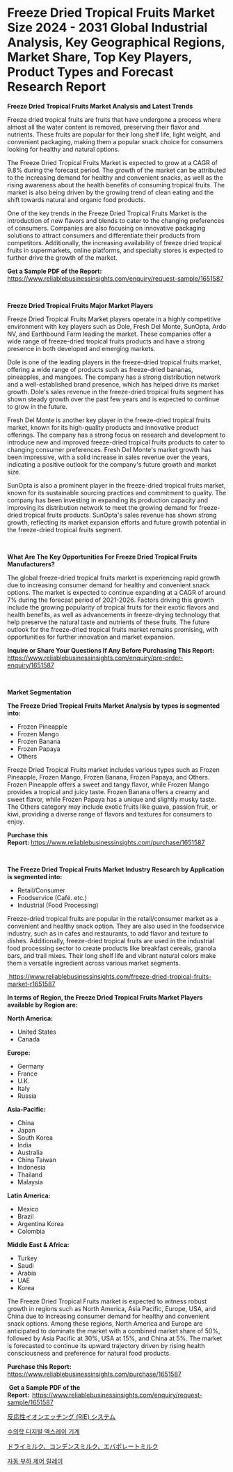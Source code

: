 <p><h1>Freeze Dried Tropical Fruits Market Size 2024 - 2031 Global Industrial Analysis, Key Geographical Regions, Market Share, Top Key Players, Product Types and Forecast Research Report</h1></p><p><strong>Freeze Dried Tropical Fruits Market Analysis and Latest Trends</strong></p>
<p><p>Freeze dried tropical fruits are fruits that have undergone a process where almost all the water content is removed, preserving their flavor and nutrients. These fruits are popular for their long shelf life, light weight, and convenient packaging, making them a popular snack choice for consumers looking for healthy and natural options.</p><p>The Freeze Dried Tropical Fruits Market is expected to grow at a CAGR of 9.8% during the forecast period. The growth of the market can be attributed to the increasing demand for healthy and convenient snacks, as well as the rising awareness about the health benefits of consuming tropical fruits. The market is also being driven by the growing trend of clean eating and the shift towards natural and organic food products.</p><p>One of the key trends in the Freeze Dried Tropical Fruits Market is the introduction of new flavors and blends to cater to the changing preferences of consumers. Companies are also focusing on innovative packaging solutions to attract consumers and differentiate their products from competitors. Additionally, the increasing availability of freeze dried tropical fruits in supermarkets, online platforms, and specialty stores is expected to further drive the growth of the market.</p></p>
<p><strong>Get a Sample PDF of the Report:&nbsp;</strong> <a href="https://www.reliablebusinessinsights.com/enquiry/request-sample/1651587">https://www.reliablebusinessinsights.com/enquiry/request-sample/1651587</a></p>
<p>&nbsp;</p>
<p><strong>Freeze Dried Tropical Fruits Major Market Players</strong></p>
<p><p>Freeze Dried Tropical Fruits Market players operate in a highly competitive environment with key players such as Dole, Fresh Del Monte, SunOpta, Ardo NV, and Earthbound Farm leading the market. These companies offer a wide range of freeze-dried tropical fruits products and have a strong presence in both developed and emerging markets.</p><p>Dole is one of the leading players in the freeze-dried tropical fruits market, offering a wide range of products such as freeze-dried bananas, pineapples, and mangoes. The company has a strong distribution network and a well-established brand presence, which has helped drive its market growth. Dole's sales revenue in the freeze-dried tropical fruits segment has shown steady growth over the past few years and is expected to continue to grow in the future.</p><p>Fresh Del Monte is another key player in the freeze-dried tropical fruits market, known for its high-quality products and innovative product offerings. The company has a strong focus on research and development to introduce new and improved freeze-dried tropical fruits products to cater to changing consumer preferences. Fresh Del Monte's market growth has been impressive, with a solid increase in sales revenue over the years, indicating a positive outlook for the company's future growth and market size.</p><p>SunOpta is also a prominent player in the freeze-dried tropical fruits market, known for its sustainable sourcing practices and commitment to quality. The company has been investing in expanding its production capacity and improving its distribution network to meet the growing demand for freeze-dried tropical fruits products. SunOpta's sales revenue has shown strong growth, reflecting its market expansion efforts and future growth potential in the freeze-dried tropical fruits segment.</p></p>
<p>&nbsp;</p>
<p><strong>What Are The Key Opportunities For Freeze Dried Tropical Fruits Manufacturers?</strong></p>
<p><p>The global freeze-dried tropical fruits market is experiencing rapid growth due to increasing consumer demand for healthy and convenient snack options. The market is expected to continue expanding at a CAGR of around 7% during the forecast period of 2021-2026. Factors driving this growth include the growing popularity of tropical fruits for their exotic flavors and health benefits, as well as advancements in freeze-drying technology that help preserve the natural taste and nutrients of these fruits. The future outlook for the freeze-dried tropical fruits market remains promising, with opportunities for further innovation and market expansion.</p></p>
<p><strong>Inquire or Share Your Questions If Any Before Purchasing This Report:</strong> <a href="https://www.reliablebusinessinsights.com/enquiry/pre-order-enquiry/1651587">https://www.reliablebusinessinsights.com/enquiry/pre-order-enquiry/1651587</a></p>
<p>&nbsp;</p>
<p><strong>Market Segmentation</strong></p>
<p><strong>The Freeze Dried Tropical Fruits Market Analysis by types is segmented into:</strong></p>
<p><ul><li>Frozen Pineapple</li><li>Frozen Mango</li><li>Frozen Banana</li><li>Frozen Papaya</li><li>Others</li></ul></p>
<p><p>Freeze Dried Tropical Fruits market includes various types such as Frozen Pineapple, Frozen Mango, Frozen Banana, Frozen Papaya, and Others. Frozen Pineapple offers a sweet and tangy flavor, while Frozen Mango provides a tropical and juicy taste. Frozen Banana offers a creamy and sweet flavor, while Frozen Papaya has a unique and slightly musky taste. The Others category may include exotic fruits like guava, passion fruit, or kiwi, providing a diverse range of flavors and textures for consumers to enjoy.</p></p>
<p><strong>Purchase this Report:&nbsp;</strong><a href="https://www.reliablebusinessinsights.com/purchase/1651587">https://www.reliablebusinessinsights.com/purchase/1651587</a></p>
<p>&nbsp;</p>
<p><strong>The Freeze Dried Tropical Fruits Market Industry Research by Application is segmented into:</strong></p>
<p><ul><li>Retail/Consumer</li><li>Foodservice (Café. etc.)</li><li>Industrial (Food Processing)</li></ul></p>
<p><p>Freeze-dried tropical fruits are popular in the retail/consumer market as a convenient and healthy snack option. They are also used in the foodservice industry, such as in cafes and restaurants, to add flavor and texture to dishes. Additionally, freeze-dried tropical fruits are used in the industrial food processing sector to create products like breakfast cereals, granola bars, and trail mixes. Their long shelf life and vibrant natural colors make them a versatile ingredient across various market segments.</p></p>
<p><a href="https://www.reliablebusinessinsights.com/freeze-dried-tropical-fruits-market-r1651587">&nbsp;https://www.reliablebusinessinsights.com/freeze-dried-tropical-fruits-market-r1651587</a></p>
<p><strong>In terms of Region, the Freeze Dried Tropical Fruits Market Players available by Region are:</strong></p>
<p>
    <p> <strong> North America: </strong>
        <ul>
            <li>United States</li>
            <li>Canada</li>
        </ul>
        </p> 
    <p> <strong> Europe: </strong>
        <ul>
            <li>Germany</li>
            <li>France</li>
            <li>U.K.</li>
            <li>Italy</li>
            <li>Russia</li>
        </ul>
        </p> 
    <p> <strong> Asia-Pacific: </strong>
        <ul>
            <li>China</li>
            <li>Japan</li>
            <li>South Korea</li>
            <li>India</li>
            <li>Australia</li>
            <li>China Taiwan</li>
            <li>Indonesia</li>
            <li>Thailand</li>
            <li>Malaysia</li>
        </ul>
        </p> 
    <p> <strong> Latin America: </strong>
        <ul>
            <li>Mexico</li>
            <li>Brazil</li>
            <li>Argentina Korea</li>
            <li>Colombia</li>
        </ul>
        </p> 
    <p> <strong> Middle East & Africa: </strong>
        <ul>
            <li>Turkey</li>
            <li>Saudi</li>
            <li>Arabia</li>
            <li>UAE</li>
            <li>Korea</li>
        </ul>
    </p>
    </p>
<p><p>The Freeze Dried Tropical Fruits market is expected to witness robust growth in regions such as North America, Asia Pacific, Europe, USA, and China due to increasing consumer demand for healthy and convenient snack options. Among these regions, North America and Europe are anticipated to dominate the market with a combined market share of 50%, followed by Asia Pacific at 30%, USA at 15%, and China at 5%. The market is forecasted to continue its upward trajectory driven by rising health consciousness and preference for natural food products.</p></p>
<p><strong>Purchase this Report: </strong><a href="https://www.reliablebusinessinsights.com/purchase/1651587">https://www.reliablebusinessinsights.com/purchase/1651587</a></p>
<p>&nbsp;<strong>Get a Sample PDF of the Report:&nbsp;&nbsp;</strong><a href="https://www.reliablebusinessinsights.com/enquiry/request-sample/1651587">https://www.reliablebusinessinsights.com/enquiry/request-sample/1651587</a></p>
<p><strong></strong></p>
<p><p><a href="https://medium.com/@alfaro.etbn_52903/%E5%8F%8D%E5%BF%9C%E3%82%A4%E3%82%AA%E3%83%B3%E3%82%A8%E3%83%83%E3%83%81%E3%83%B3%E3%82%B0-rie-%E3%82%B7%E3%82%B9%E3%83%86%E3%83%A0%E5%B8%82%E5%A0%B4%E3%81%AF-%E5%B8%82%E5%A0%B4%E3%82%B7%E3%82%A7%E3%82%A2-%E5%B8%82%E5%A0%B4%E3%83%88%E3%83%AC%E3%83%B3%E3%83%89-%E5%B8%82%E5%A0%B4%E6%88%90%E9%95%B7%E3%81%AB%E9%96%A2%E3%81%99%E3%82%8B%E6%83%85%E5%A0%B1%E3%82%92%E6%8F%90%E4%BE%9B%E3%81%97%E3%81%A6%E3%81%84%E3%81%BE%E3%81%99-e19f9e760bef">反応性イオンエッチング (RIE) システム</a></p><p><a href="https://medium.com/@justonblock/%EC%88%98%EC%9D%98-%EB%94%94%EC%A7%80%ED%84%B8-x-%EC%84%A0-%EA%B8%B0%EA%B3%84-%EC%8B%9C%EC%9E%A5-%EA%B7%9C%EB%AA%A8-%EC%8B%9C%EC%9E%A5-%EC%A0%84%EB%A7%9D-%EB%B0%8F-%EC%8B%9C%EC%9E%A5-%EC%98%88%EC%B8%A1-2024%EB%85%84%EB%B6%80%ED%84%B0-2031%EB%85%84%EA%B9%8C%EC%A7%80-09df6e2723f1">수의학 디지털 엑스레이 기계</a></p><p><a href="https://medium.com/@lawrencewatkins654/2024%E5%B9%B4%E3%81%8B%E3%82%892031%E5%B9%B4%E3%81%BE%E3%81%A7%E3%81%AE%E3%83%89%E3%83%A9%E3%82%A4-%E3%82%B3%E3%83%B3%E3%83%87%E3%83%B3%E3%82%B9%E3%83%89-%E8%92%B8%E7%99%BA%E4%B9%B3%E5%B8%82%E5%A0%B4%E3%81%AE%E5%8B%95%E5%90%91%E3%81%A8%E5%B8%82%E5%A0%B4%E5%88%86%E6%9E%90%E3%81%8C%E4%BA%88%E6%B8%AC%E3%81%95%E3%82%8C%E3%81%A6%E3%81%84%E3%81%BE%E3%81%99-128ff1e8a6a9">ドライミルク、コンデンスミルク、エバポレートミルク</a></p><p><a href="https://medium.com/@jenniferstanley2022/%EC%9E%90%EB%8F%99%EB%A1%9C%EB%93%9C-%EC%A0%9C%EC%96%B4-%EB%A6%B4%EB%A0%88%EC%9D%B4-%EC%8B%9C%EC%9E%A5%EC%9D%80-%EC%8B%9C%EC%9E%A5-%EC%A0%90%EC%9C%A0%EC%9C%A8-%EC%8B%9C%EC%9E%A5-%EB%8F%99%ED%96%A5-%EB%B0%8F-%EC%8B%9C%EC%9E%A5-%EC%84%B1%EC%9E%A5%EC%97%90-%EA%B4%80%ED%95%9C-%EC%A0%95%EB%B3%B4%EB%A5%BC-%EC%A0%9C%EA%B3%B5%ED%95%9C%EB%8B%A4-3b74e039c662">자동 부하 제어 릴레이</a></p></p>